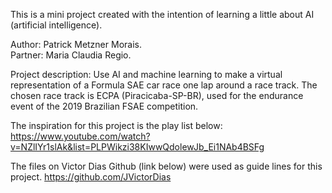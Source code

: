 This is a mini project created with the intention of learning a little about AI (artificial intelligence).

Author: 	Patrick Metzner Morais. 	
Partner: 	Maria Claudia Regio. 	

Project description:
Use AI and machine learning to make a virtual representation of a Formula SAE car race one lap around a race track.
The chosen race track is ECPA (Piracicaba-SP-BR), used for the endurance event of the 2019 Brazilian FSAE competition.



The inspiration for this project is the play list below:
https://www.youtube.com/watch?v=NZlIYr1slAk&list=PLPWikzi38KIwwQdolewJb_Ei1NAb4BSFg

The files on Victor Dias Github (link below) were used as guide lines for this project.
https://github.com/JVictorDias
